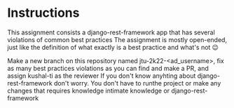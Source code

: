 # Instructions
This assignment consists a django-rest-framework app that has several violations of common best practices
The assignment is mostly open-ended, just like the definition of what exactly is a best practice and what's not 😉

Make a new branch on this repository named jtu-2k22-<ad_username>, fix as many best practices violations as you can find and make a PR, and assign kushal-ti as the reviewer
If you don't know anyhting about django-rest-framework don't worry. You don't have to runthe project or make any changes that requires knowledge intimate knowledge or django-rest-framework